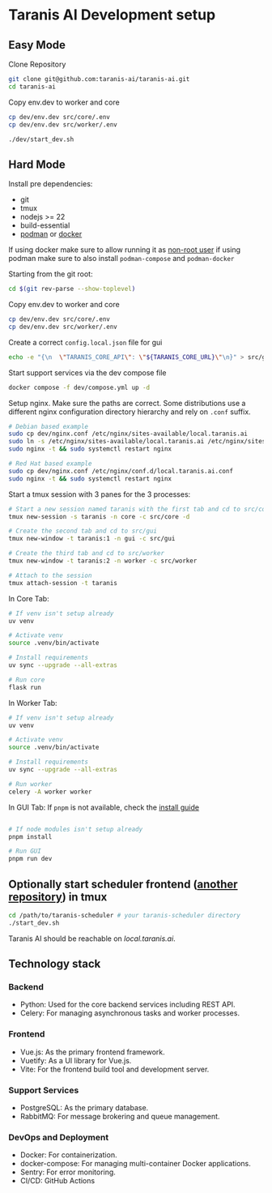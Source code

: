 # Taranis AI Development setup

## Easy Mode

Clone Repository

```bash
git clone git@github.com:taranis-ai/taranis-ai.git
cd taranis-ai
```


Copy env.dev to worker and core

```bash
cp dev/env.dev src/core/.env
cp dev/env.dev src/worker/.env
```

```bash
./dev/start_dev.sh
```

## Hard Mode

Install pre dependencies:

* git
* tmux
* nodejs >= 22
* build-essential
* [podman](https://podman.io/docs/installation) or [docker](https://docs.docker.com/engine/install/)

If using docker make sure to allow running it as [non-root user](https://docs.docker.com/engine/install/linux-postinstall/)
if using podman make sure to also install `podman-compose` and `podman-docker`

Starting from the git root:

```bash
cd $(git rev-parse --show-toplevel)
```

Copy env.dev to worker and core

```bash
cp dev/env.dev src/core/.env
cp dev/env.dev src/worker/.env
```

Create a correct `config.local.json` file for gui

```bash
echo -e "{\n  \"TARANIS_CORE_API\": \"${TARANIS_CORE_URL}\"\n}" > src/gui/public/config.local.json
```

Start support services via the dev compose file

```bash
docker compose -f dev/compose.yml up -d
```

Setup nginx.
Make sure the paths are correct. Some distributions use a different nginx configuration directory hierarchy and rely on `.conf` suffix.
```bash
# Debian based example
sudo cp dev/nginx.conf /etc/nginx/sites-available/local.taranis.ai
sudo ln -s /etc/nginx/sites-available/local.taranis.ai /etc/nginx/sites-enabled/local.taranis.ai
sudo nginx -t && sudo systemctl restart nginx

# Red Hat based example
sudo cp dev/nginx.conf /etc/nginx/conf.d/local.taranis.ai.conf
sudo nginx -t && sudo systemctl restart nginx
```

Start a tmux session with 3 panes for the 3 processes:
```bash
# Start a new session named taranis with the first tab and cd to src/core
tmux new-session -s taranis -n core -c src/core -d

# Create the second tab and cd to src/gui
tmux new-window -t taranis:1 -n gui -c src/gui

# Create the third tab and cd to src/worker
tmux new-window -t taranis:2 -n worker -c src/worker

# Attach to the session
tmux attach-session -t taranis
```

In Core Tab:

```bash
# If venv isn't setup already
uv venv

# Activate venv
source .venv/bin/activate

# Install requirements
uv sync --upgrade --all-extras

# Run core
flask run
```

In Worker Tab:

```bash
# If venv isn't setup already
uv venv

# Activate venv
source .venv/bin/activate

# Install requirements
uv sync --upgrade --all-extras

# Run worker
celery -A worker worker
```

In GUI Tab:
If `pnpm` is not available, check the [install guide](https://pnpm.io/installation)

```bash

# If node modules isn't setup already
pnpm install

# Run GUI
pnpm run dev
```

## Optionally start scheduler frontend ([another repository](https://github.com/taranis-ai/taranis-scheduler)) in tmux

```bash
cd /path/to/taranis-scheduler # your taranis-scheduler directory
./start_dev.sh
```

Taranis AI should be reachable on _local.taranis.ai_.


## Technology stack

### Backend

* Python: Used for the core backend services including REST API.
* Celery: For managing asynchronous tasks and worker processes.

### Frontend

* Vue.js: As the primary frontend framework.
* Vuetify: As a UI library for Vue.js.
* Vite: For the frontend build tool and development server.

### Support Services

* PostgreSQL: As the primary database.
* RabbitMQ: For message brokering and queue management.

### DevOps and Deployment

* Docker: For containerization.
* docker-compose: For managing multi-container Docker applications.
* Sentry: For error monitoring.
* CI/CD: GitHub Actions
